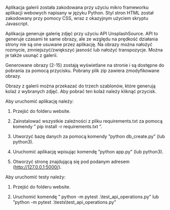 Aplikacja galerii została zakodowana przy użyciu mikro frameworku aplikacji webowych napisany w języku Python. Styl stron HTML został zakodowany przy pomocy CSS, wraz z okazyjnym użyciem skryptu Javascript.

Aplikacja generuje galerię zdjęć przy użyciu API UnsplashSource. API to generuje czasami te same obrazy, ale ze względu na prędkość działania strony nie są one usuwane przez aplikację. Na obrazy można nałożyć rozmycie, zmniejszyć/zwiększyć jasność lub nałożyć transpozycje. Można je także usunąć z galerii.

Generowane obrazy (2-15) zostają wyświetlane na stronie i są dostępne do pobrania za pomocą przycisku. Pobrany plik zip zawiera zmodyfikowane obrazy.

Obrazy z galerii można przekazać do trzech szablonów, które generują kolaż z wybranych zdjęć. Aby pobrać ten kolaż należy kliknąć przycisk.

Aby uruchomić aplikację należy:

1. Przejść do folderu website.

2. Zainstalować wszystkie zależności z pliku requirements.txt za pomocą komendy ” pip install -r requirements.txt ”.

3. Utworzyć bazę danych za pomocą komendy ”python db_create.py” (lub python3).

4. Uruchomić aplikację wpisując komendę ”python app.py” (lub python3).

5. Otworzyć stronę znajdującą się pod podanym adresem (http://127.0.0.1:5000/).

Aby uruchomić testy należy:

1. Przejść do folderu website.

2. Uruchomić komendę ” python -m pytest .\test_api_operations.py” lub ”python -m pytest .\tests\test_api_operations.py”
